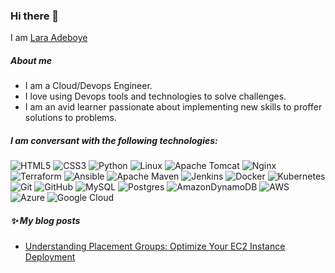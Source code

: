 ### Hi there 👋
  I am [Lara Adeboye](https://www.linkedin.com/in/laraadeboye) 
 
##### About me
* I am a Cloud/Devops Engineer.
* I love using Devops tools and technologies to solve challenges.
* I am an avid learner passionate about implementing new skills to proffer solutions to problems.
  
##### I am conversant with the following technologies:
![HTML5](https://img.shields.io/badge/html5-%23E34F26.svg?style=for-the-badge&logo=html5&logoColor=white)
![CSS3](https://img.shields.io/badge/css3-%231572B6.svg?style=for-the-badge&logo=css3&logoColor=white)
![Python](https://img.shields.io/badge/python-3670A0?style=for-the-badge&logo=python&logoColor=ffdd54)
![Linux](https://img.shields.io/badge/Linux-FCC624?style=for-the-badge&logo=linux&logoColor=black)
![Apache Tomcat](https://img.shields.io/badge/apache%20tomcat-%23F8DC75.svg?style=for-the-badge&logo=apache-tomcat&logoColor=black)
![Nginx](https://img.shields.io/badge/nginx-%23009639.svg?style=for-the-badge&logo=nginx&logoColor=white)
![Terraform](https://img.shields.io/badge/terraform-%235835CC.svg?style=for-the-badge&logo=terraform&logoColor=white)
![Ansible](https://img.shields.io/badge/ansible-%231A1918.svg?style=for-the-badge&logo=ansible&logoColor=white)
![Apache Maven](https://img.shields.io/badge/Apache%20Maven-C71A36?style=for-the-badge&logo=Apache%20Maven&logoColor=white)
![Jenkins](https://img.shields.io/badge/jenkins-%232C5263.svg?style=for-the-badge&logo=jenkins&logoColor=white)
![Docker](https://img.shields.io/badge/docker-%230db7ed.svg?style=for-the-badge&logo=docker&logoColor=white)
![Kubernetes](https://img.shields.io/badge/kubernetes-%23326ce5.svg?style=for-the-badge&logo=kubernetes&logoColor=white)
![Git](https://img.shields.io/badge/git-%23F05033.svg?style=for-the-badge&logo=git&logoColor=white)
![GitHub](https://img.shields.io/badge/github-%23121011.svg?style=for-the-badge&logo=github&logoColor=white)
![MySQL](https://img.shields.io/badge/mysql-4479A1.svg?style=for-the-badge&logo=mysql&logoColor=white)
![Postgres](https://img.shields.io/badge/postgres-%23316192.svg?style=for-the-badge&logo=postgresql&logoColor=white)
![AmazonDynamoDB](https://img.shields.io/badge/Amazon%20DynamoDB-4053D6?style=for-the-badge&logo=Amazon%20DynamoDB&logoColor=white)
![AWS](https://img.shields.io/badge/AWS-%23FF9900.svg?style=for-the-badge&logo=amazon-aws&logoColor=white)
![Azure](https://img.shields.io/badge/azure-%230072C6.svg?style=for-the-badge&logo=microsoftazure&logoColor=white)
![Google Cloud](https://img.shields.io/badge/GoogleCloud-%234285F4.svg?style=for-the-badge&logo=google-cloud&logoColor=white)

<!-- Currently learning these 
![Gitpod](https://img.shields.io/badge/gitpod-f06611.svg?style=for-the-badge&logo=gitpod&logoColor=white)
![Octopus Deploy](https://img.shields.io/badge/octopus%20deploy-0D80D8?style=for-the-badge&logo=octopusdeploy&logoColor=white)
![GitHub Actions](https://img.shields.io/badge/github%20actions-%232671E5.svg?style=for-the-badge&logo=githubactions&logoColor=white)
![JavaScript](https://img.shields.io/badge/javascript-%23323330.svg?style=for-the-badge&logo=javascript&logoColor=%23F7DF1E)
![Java](https://img.shields.io/badge/java-%23ED8B00.svg?style=for-the-badge&logo=openjdk&logoColor=white)
![NodeJS](https://img.shields.io/badge/node.js-6DA55F?style=for-the-badge&logo=node.js&logoColor=white)
-->
<!--
##### Find below the repositories I use to learn different technologies:

| Repositories        | Description                                                                                    |
| ------------------- | ---------------------------------------------------------------------------------------------- |
| AWS_projects        | Different AWS services and in combination with other technologies                              |
| AZURE_projects      | Different AZURE services and in combination with other technologies                            |
| GCP_projects        | Different GCP services and in combination with other technologies                              |
| CI-CD_pipelines     | CI-CD pipelines combinining different devops tools and cloud                                   |
| DEVOPS_projects     | Terraform, Ansible, Docker, Kubernetes, Nexus, Jfrog, Grafana, Prometheus                      |
| BASIC_TECH          | Linux, shell scripts, Web servers, Build tools, languages                                      |

##### My stats:
![Anurag's GitHub stats](https://github-readme-stats.vercel.app/api?username=laraadeboye&show_icons=true&theme=radical)
![Top Langs](https://github-readme-stats.vercel.app/api/top-langs/?username=laraadeboye&layout=compact)
-->

##### ✨ My blog posts
<!-- BLOG-POST-LIST:START -->
- [Understanding Placement Groups: Optimize Your EC2 Instance Deployment](https://dev.to/laraadeboye/understanding-placement-groups-optimize-your-ec2-instance-deployment-5961)
<!-- BLOG-POST-LIST:END -->
